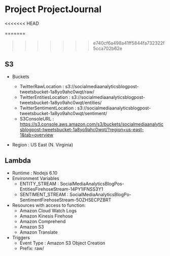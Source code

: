 # Project ProjectJournal

<<<<<<< HEAD

=======
>>>>>>> e740cf6a498a41ff5844fa732322f5cca702b62e

## S3
* Buckets
  * TwitterRawLocation : s3://socialmediaanalyticsblogpost-tweetsbucket-1a8yo9ahc0wqt/raw/
  * TwitterEntitiesLocation : s3://socialmediaanalyticsblogpost-tweetsbucket-1a8yo9ahc0wqt/entities/
  * TwitterSentimentLocation : s3://socialmediaanalyticsblogpost-tweetsbucket-1a8yo9ahc0wqt/sentiment/
  * S3ConsoleURL : https://s3.console.aws.amazon.com/s3/buckets/socialmediaanalyticsblogpost-tweetsbucket-1a8yo9ahc0wqt/?region=us-east-1&tab=overview

* Region : US East (N. Virginia)

## Lambda
* Runtime : Nodejs 6.10
* Environment Variables
  * ENTITY_STREAM : SocialMediaAnalyticsBlogPos-EntitiesFirehoseStream-14PY1IFNSS3Y1
  * SENTIMENT_STREAM : SocialMediaAnalyticsBlogPo-SentimentFirehoseStream-5OZHSECPZBRT
* Resources with access to function:
  * Amazon Cloud Watch Logs
  * Amazon Kinesis Firehose
  * Amazon Comprehend
  * Amazon S3
  * Amazon Translate
* Triggers
  * Event Type : Amazon S3 Object Creation
  * Prefix: raw/
